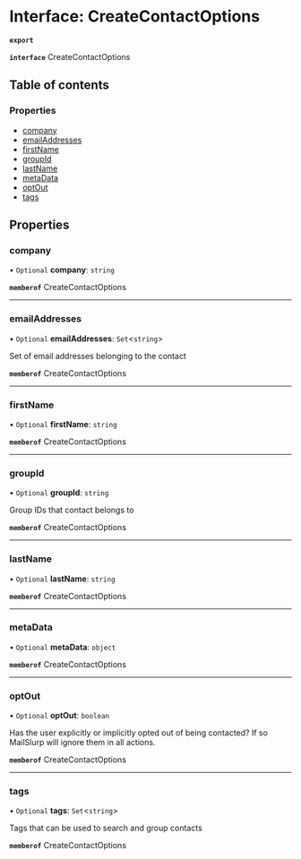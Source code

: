 # Interface: CreateContactOptions

**`export`**

**`interface`** CreateContactOptions

## Table of contents

### Properties

- [company](CreateContactOptions.md#company)
- [emailAddresses](CreateContactOptions.md#emailaddresses)
- [firstName](CreateContactOptions.md#firstname)
- [groupId](CreateContactOptions.md#groupid)
- [lastName](CreateContactOptions.md#lastname)
- [metaData](CreateContactOptions.md#metadata)
- [optOut](CreateContactOptions.md#optout)
- [tags](CreateContactOptions.md#tags)

## Properties

### company

• `Optional` **company**: `string`

**`memberof`** CreateContactOptions

___

### emailAddresses

• `Optional` **emailAddresses**: `Set`<`string`\>

Set of email addresses belonging to the contact

**`memberof`** CreateContactOptions

___

### firstName

• `Optional` **firstName**: `string`

**`memberof`** CreateContactOptions

___

### groupId

• `Optional` **groupId**: `string`

Group IDs that contact belongs to

**`memberof`** CreateContactOptions

___

### lastName

• `Optional` **lastName**: `string`

**`memberof`** CreateContactOptions

___

### metaData

• `Optional` **metaData**: `object`

**`memberof`** CreateContactOptions

___

### optOut

• `Optional` **optOut**: `boolean`

Has the user explicitly or implicitly opted out of being contacted? If so MailSlurp will ignore them in all actions.

**`memberof`** CreateContactOptions

___

### tags

• `Optional` **tags**: `Set`<`string`\>

Tags that can be used to search and group contacts

**`memberof`** CreateContactOptions
